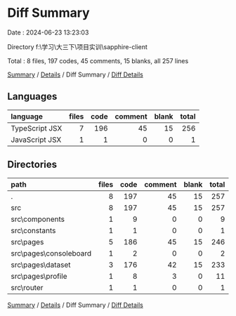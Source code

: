 # Diff Summary

Date : 2024-06-23 13:23:03

Directory f:\\学习\\大三下\\项目实训\\sapphire-client

Total : 8 files,  197 codes, 45 comments, 15 blanks, all 257 lines

[Summary](results.md) / [Details](details.md) / Diff Summary / [Diff Details](diff-details.md)

## Languages
| language | files | code | comment | blank | total |
| :--- | ---: | ---: | ---: | ---: | ---: |
| TypeScript JSX | 7 | 196 | 45 | 15 | 256 |
| JavaScript JSX | 1 | 1 | 0 | 0 | 1 |

## Directories
| path | files | code | comment | blank | total |
| :--- | ---: | ---: | ---: | ---: | ---: |
| . | 8 | 197 | 45 | 15 | 257 |
| src | 8 | 197 | 45 | 15 | 257 |
| src\\components | 1 | 9 | 0 | 0 | 9 |
| src\\constants | 1 | 1 | 0 | 0 | 1 |
| src\\pages | 5 | 186 | 45 | 15 | 246 |
| src\\pages\\consoleboard | 1 | 2 | 0 | 0 | 2 |
| src\\pages\\dataset | 3 | 176 | 42 | 15 | 233 |
| src\\pages\\profile | 1 | 8 | 3 | 0 | 11 |
| src\\router | 1 | 1 | 0 | 0 | 1 |

[Summary](results.md) / [Details](details.md) / Diff Summary / [Diff Details](diff-details.md)